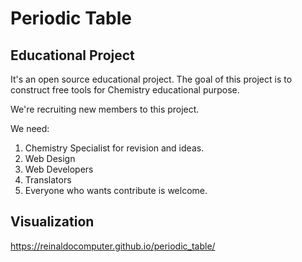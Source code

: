 # Periodic Table
## Educational Project

It's an open source educational project.
The goal of this project is to construct free tools for Chemistry educational purpose.

We're recruiting new members to this project.

We need:
1) Chemistry Specialist for revision and ideas.
2) Web Design
3) Web Developers
4) Translators
5) Everyone who wants contribute is welcome.



## Visualization
https://reinaldocomputer.github.io/periodic_table/
